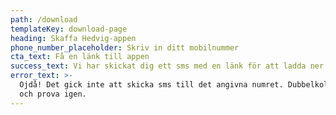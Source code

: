 ```yaml
---
path: /download
templateKey: download-page
heading: Skaffa Hedvig-appen
phone_number_placeholder: Skriv in ditt mobilnummer
cta_text: Få en länk till appen
success_text: Vi har skickat dig ett sms med en länk för att ladda ner Hedvig-appen
error_text: >-
  Ojdå! Det gick inte att skicka sms till det angivna numret. Dubbelkolla numret
  och prova igen.
---
```


